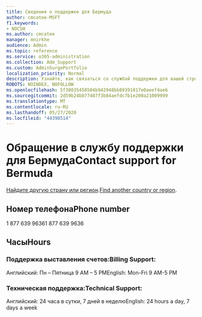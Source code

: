 ```yaml
---
title: Сведения о поддержке для Бермуда
author: cmcatee-MSFT
f1.keywords:
- NOCSH
ms.author: cmcatee
manager: mnirkhe
audience: Admin
ms.topic: reference
ms.service: o365-administration
ms.collection: Adm_Support
ms.custom: AdminSurgePortfolio
localization_priority: Normal
description: Узнайте, как связаться со службой поддержки для вашей страны или региона.
ROBOTS: NOINDEX, NOFOLLOW
ms.openlocfilehash: 5f38035450504b942948bb89391017e0aeef4ae6
ms.sourcegitcommit: 2d59b24b877487f3b84aefdc7b1e200a21009999
ms.translationtype: MT
ms.contentlocale: ru-RU
ms.lasthandoff: 05/27/2020
ms.locfileid: "44398514"
---
```

# <a name="contact-support-for-bermuda"></a><span data-ttu-id="a19d3-103">Обращение в службу поддержки для Бермуда</span><span class="sxs-lookup"><span data-stu-id="a19d3-103">Contact support for Bermuda</span></span>

<span data-ttu-id="a19d3-104">[Найдите другую страну или регион](../contact-support-for-business-products.md).</span><span class="sxs-lookup"><span data-stu-id="a19d3-104">[Find another country or region](../contact-support-for-business-products.md).</span></span>

## <a name="phone-number"></a><span data-ttu-id="a19d3-105">Номер телефона</span><span class="sxs-lookup"><span data-stu-id="a19d3-105">Phone number</span></span>
<span data-ttu-id="a19d3-106">1 877 639 9636</span><span class="sxs-lookup"><span data-stu-id="a19d3-106">1 877 639 9636</span></span>

## <a name="hours"></a><span data-ttu-id="a19d3-107">Часы</span><span class="sxs-lookup"><span data-stu-id="a19d3-107">Hours</span></span>
### <a name="billing-support"></a><span data-ttu-id="a19d3-108">Поддержка выставления счетов:</span><span class="sxs-lookup"><span data-stu-id="a19d3-108">Billing Support:</span></span>

<span data-ttu-id="a19d3-109">Английский: Пн – Пятница 9 AM – 5 PM</span><span class="sxs-lookup"><span data-stu-id="a19d3-109">English: Mon-Fri 9 AM-5 PM</span></span>

### <a name="technical-support"></a><span data-ttu-id="a19d3-110">Техническая поддержка:</span><span class="sxs-lookup"><span data-stu-id="a19d3-110">Technical Support:</span></span>

<span data-ttu-id="a19d3-111">Английский: 24 часа в сутки, 7 дней в неделю</span><span class="sxs-lookup"><span data-stu-id="a19d3-111">English: 24 hours a day, 7 days a week</span></span>
